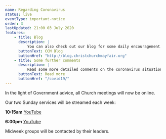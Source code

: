 ```yaml
---
name: Regarding Coronavirus
status: live
eventType: important-notice
order: 3
lastUpdated: 21:00 03 July 2020
features:
    - title: Blog
      description: |
          You can also check out our blog for some daily encouragement.
      buttonText: CCM Blog
      buttonHref: "http://blog.christchurchmayfair.org"
    - title: Some further comments
      description: |
          Read some more detailed comments on the coronavirus situation from Matt Fuller.
      buttonText: Read more
      buttonHref: "/covid19/"
---
```


In the light of Government advice, all Church meetings will now be online.

Our two Sunday services will be streamed each week:

**10:15am** [YouTube](https://youtu.be/ZYrtpTwbTWk)

**6:00pm** [YouTube](https://youtu.be/gSnfQ1XLbec)

Midweek groups will be contacted by their leaders.
